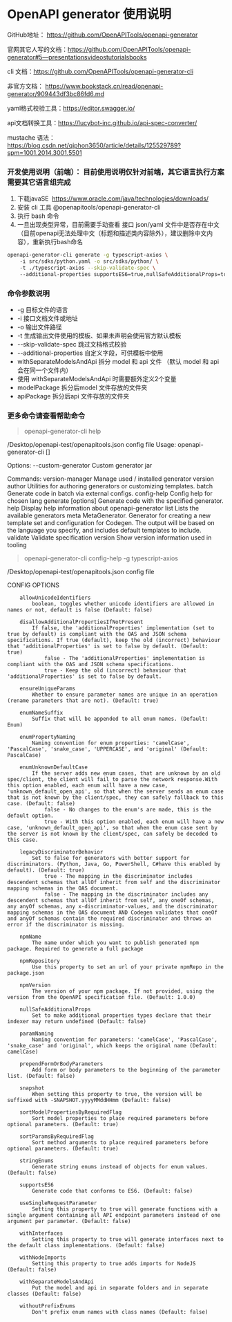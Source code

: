 # OpenAPI generator 使用说明

GitHub地址： https://github.com/OpenAPITools/openapi-generator

官网其它人写的文档：https://github.com/OpenAPITools/openapi-generator#5—presentationsvideostutorialsbooks

cli 文档：https://github.com/OpenAPITools/openapi-generator-cli

非官方文档： https://www.bookstack.cn/read/openapi-generator/909443df3bc86fd6.md

yaml格式校验工具：https://editor.swagger.io/

api文档转换工具：https://lucybot-inc.github.io/api-spec-converter/

mustache 语法： https://blog.csdn.net/qiphon3650/article/details/125529789?spm=1001.2014.3001.5501

### 开发使用说明（前端）： 目前使用说明仅针对前端，其它语言执行方案需要其它语言组完成 

1. 下载javaSE  https://www.oracle.com/java/technologies/downloads/ 
2. 安装 cli 工具 @openapitools/openapi-generator-cli 
3. 执行 bash 命令
4. 一旦出现类型异常，目前需要手动查看 接口 json/yaml 文件中是否存在中文（目前openapi无法处理中文（标题和描述类内容除外），建议删除中文内容），重新执行bash命名 

```bash 
openapi-generator-cli generate -g typescript-axios \ 
    -i src/sdks/python.yaml -o src/sdks/python/ \ 
    -t ./typescript-axios --skip-validate-spec \ 
    --additional-properties supportsES6=true,nullSafeAdditionalProps=true,withSeparateModelsAndApi=true,modelPackage=models,apiPackage=apis 
``` 

### 命令参数说明 

- -g 目标文件的语言 
- -i 接口文档文件或地址 
- -o 输出文件路径 
- -t 生成输出文件使用的模板、如果未声明会使用官方默认模板 
- --skip-validate-spec 跳过文档格式校验 
- --additional-properties 自定义字段，可供模板中使用 
- withSeparateModelsAndApi 拆分 model 和 api 文件 （默认 model 和 api 会在同一个文件内） 
- 使用 withSeparateModelsAndApi 时需要额外定义2个变量 
- modelPackage 拆分后model 文件存放的文件夹 
- apiPackage 拆分后api 文件存放的文件夹 

### 更多命令请查看帮助命令 

> openapi-generator-cli help

/Desktop/openapi-test/openapitools.json config file
Usage: openapi-generator-cli <command> [<args>]

Options:
  --custom-generator <generator>  Custom generator jar

Commands:
  version-manager                 Manage used / installed generator version
  author                          Utilities for authoring generators or customizing templates.
  batch                           Generate code in batch via external configs.
  config-help                     Config help for chosen lang
  generate [options]              Generate code with the specified generator.
  help                            Display help information about openapi-generator
  list                            Lists the available generators
  meta                            MetaGenerator. Generator for creating a new template set and configuration for Codegen.  The output will be based on the language you
                                  specify, and includes default templates to include.
  validate                        Validate specification
  version                         Show version information used in tooling



> openapi-generator-cli config-help -g typescript-axios

/Desktop/openapi-test/openapitools.json config file

CONFIG OPTIONS

        allowUnicodeIdentifiers
            boolean, toggles whether unicode identifiers are allowed in names or not, default is false (Default: false)

        disallowAdditionalPropertiesIfNotPresent
            If false, the 'additionalProperties' implementation (set to true by default) is compliant with the OAS and JSON schema specifications. If true (default), keep the old (incorrect) behaviour that 'additionalProperties' is set to false by default. (Default: true)
                false - The 'additionalProperties' implementation is compliant with the OAS and JSON schema specifications.
                true - Keep the old (incorrect) behaviour that 'additionalProperties' is set to false by default.

        ensureUniqueParams
            Whether to ensure parameter names are unique in an operation (rename parameters that are not). (Default: true)

        enumNameSuffix
            Suffix that will be appended to all enum names. (Default: Enum)

        enumPropertyNaming
            Naming convention for enum properties: 'camelCase', 'PascalCase', 'snake_case', 'UPPERCASE', and 'original' (Default: PascalCase)

        enumUnknownDefaultCase
            If the server adds new enum cases, that are unknown by an old spec/client, the client will fail to parse the network response.With this option enabled, each enum will have a new case, 'unknown_default_open_api', so that when the server sends an enum case that is not known by the client/spec, they can safely fallback to this case. (Default: false)
                false - No changes to the enum's are made, this is the default option.
                true - With this option enabled, each enum will have a new case, 'unknown_default_open_api', so that when the enum case sent by the server is not known by the client/spec, can safely be decoded to this case.

        legacyDiscriminatorBehavior
            Set to false for generators with better support for discriminators. (Python, Java, Go, PowerShell, C#have this enabled by default). (Default: true)
                true - The mapping in the discriminator includes descendent schemas that allOf inherit from self and the discriminator mapping schemas in the OAS document.
                false - The mapping in the discriminator includes any descendent schemas that allOf inherit from self, any oneOf schemas, any anyOf schemas, any x-discriminator-values, and the discriminator mapping schemas in the OAS document AND Codegen validates that oneOf and anyOf schemas contain the required discriminator and throws an error if the discriminator is missing.

        npmName
            The name under which you want to publish generated npm package. Required to generate a full package

        npmRepository
            Use this property to set an url of your private npmRepo in the package.json

        npmVersion
            The version of your npm package. If not provided, using the version from the OpenAPI specification file. (Default: 1.0.0)

        nullSafeAdditionalProps
            Set to make additional properties types declare that their indexer may return undefined (Default: false)

        paramNaming
            Naming convention for parameters: 'camelCase', 'PascalCase', 'snake_case' and 'original', which keeps the original name (Default: camelCase)

        prependFormOrBodyParameters
            Add form or body parameters to the beginning of the parameter list. (Default: false)

        snapshot
            When setting this property to true, the version will be suffixed with -SNAPSHOT.yyyyMMddHHmm (Default: false)

        sortModelPropertiesByRequiredFlag
            Sort model properties to place required parameters before optional parameters. (Default: true)

        sortParamsByRequiredFlag
            Sort method arguments to place required parameters before optional parameters. (Default: true)

        stringEnums
            Generate string enums instead of objects for enum values. (Default: false)

        supportsES6
            Generate code that conforms to ES6. (Default: false)

        useSingleRequestParameter
            Setting this property to true will generate functions with a single argument containing all API endpoint parameters instead of one argument per parameter. (Default: false)

        withInterfaces
            Setting this property to true will generate interfaces next to the default class implementations. (Default: false)

        withNodeImports
            Setting this property to true adds imports for NodeJS (Default: false)

        withSeparateModelsAndApi
            Put the model and api in separate folders and in separate classes (Default: false)

        withoutPrefixEnums
            Don't prefix enum names with class names (Default: false)